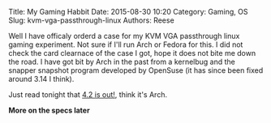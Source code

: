 Title: My Gaming Habbit
Date: 2015-08-30 10:20
Category: Gaming, OS
Slug: kvm-vga-passthrough-linux
Authors: Reese

Well I have officaly orderd a case for my KVM VGA passthrough linux gaming experiment. Not sure if I'll run Arch or Fedora for this. I did not check the card clearnace of the case I got, hope it does not bite me down the road. I have got bit by Arch in the past from a kernelbug and the snapper snapshot program developed by OpenSuse (it has since been fixed around 3.14 I think). 

Just read tonight that [4.2 is out!](https://lkml.org/lkml/2015/8/30/96 "4.2"), think it's Arch. 

**More on the specs later**

